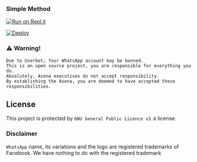 ### Simple Method

[![Run on Repl.it](https://repl.it/badge/github/Aqua-Snake/CyberBot)](https://replit.com/@aquasnake/CBot-QR)

[![Deploy](https://www.herokucdn.com/deploy/button.svg)](https://heroku.com/deploy?template=https://github.com/Aqua-Snake/Cyber-Bot)


### ⚠️ Warning! 
```
Due to Userbot; Your WhatsApp account may be banned.
This is an open source project, you are responsible for everything you do. 
Absolutely, Asena executives do not accept responsibility.
By establishing the Asena, you are deemed to have accepted these responsibilities.
```

## License
This project is protected by `GNU General Public Licence v3.0` license.

### Disclaimer
`WhatsApp` name, its variations and the logo are registered trademarks of Facebook. We have nothing to do with the registered trademark
  
  
  
  
  
  
